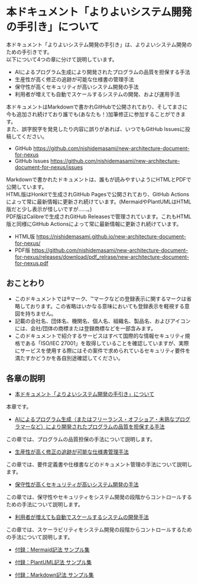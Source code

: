 # 本ドキュメント「よりよいシステム開発の手引き」について

本ドキュメント「よりよいシステム開発の手引き」は、よりよいシステム開発のための手引きです。  
以下について4つの章に分けて説明しています。

- AIによるプログラム生成により開発されたプログラムの品質を担保する手法
- 生産性が高く修正の追跡が可能な仕様書の管理手法
- 保守性が高くセキュリティが高いシステム開発の手法
- 利用者が増えても自動でスケールするシステムの開発、および運用手法

本ドキュメントはMarkdownで書かれGitHubで公開されており、そしてまさに今も追加され続けており誰でも(あなたも！)加筆修正に参加することができます。  
また、誤字脱字を発見したり内容に誤りがあれば、いつでもGitHub Issuesに投稿してください。

- GitHub https://github.com/nishidemasami/new-architecture-document-for-nexus
- GitHub Issues https://github.com/nishidemasami/new-architecture-document-for-nexus/issues

Markdownで書かれたドキュメントは、誰もが読みやすいようにHTMLとPDFで公開しています。  
HTML版はHonkitで生成されGitHub Pagesで公開されており、GitHub Actionsによって常に最新情報に更新され続けています。(MermaidやPlantUMLはHTML版だと少し表示が怪しいですが……。)  
PDF版はCalibreで生成されGitHub Releasesで管理されています。これもHTML版と同様にGitHub Actionsによって常に最新情報に更新され続けています。  

- HTML版 https://nishidemasami.github.io/new-architecture-document-for-nexus/  
- PDF版 https://github.com/nishidemasami/new-architecture-document-for-nexus/releases/download/pdf_relrase/new-architecture-document-for-nexus.pdf  

## おことわり

- このドキュメントでは®マーク、™マークなどの登録表示に関するマークは省略しております。この省略はいかなる意味においても登録表示を軽視する意図を持ちません。
- 記載の会社名、団体名、機関名、個人名、組織名、製品名、およびアイコンには、会社/団体の商標または登録商標などを一部含みます。
- このドキュメントで紹介するサービスはすべて国際的な情報セキュリティ規格である「ISO/IEC 27001」を取得していることを確認していますが、実際にサービスを使用する際にはその案件で求められているセキュリティ要件を満たすかどうかを各自別途確認してください。

## 各章の説明

* [本ドキュメント「よりよいシステム開発の手引き」について](README.md)

本章です。

* [AIによるプログラム生成（またはフリーランス・オフショア・未熟なプログラマーなど）により開発されたプログラムの品質を担保する手法](markdown/how_to_develop.md)

この章では、プログラムの品質担保の手法について説明します。

* [生産性が高く修正の追跡が可能な仕様書管理手法]()

この章では、要件定義書や仕様書などのドキュメント管理の手法について説明します。

* [保守性が高くセキュリティが高いシステム開発の手法]()

この章では、保守性やセキュリティをシステム開発の段階からコントロールするための手法について説明します。

* [利用者が増えても自動でスケールするシステムの開発手法]()

この章では、スケーラビリティをシステム開発の段階からコントロールするための手法について説明します。

* [付録：Mermaid記法 サンプル集](markdown/appendix/mermaid_samples.md)

* [付録：PlantUML記法 サンプル集](markdown/appendix/plantuml_samples.md)

* [付録：Markdown記法 サンプル集](markdown/appendix/markdown_samples.md)
